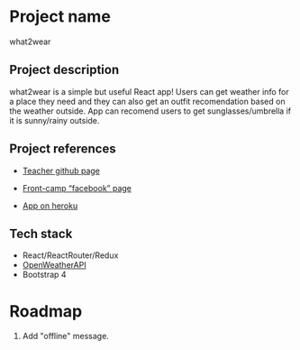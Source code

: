 # Project name

what2wear

## Project description

what2wear is  a simple but useful React app! Users can get weather info for a place they need and they can also get an outfit recomendation based on the weather outside. App can recomend users to get sunglasses/umbrella if it is sunny/rainy outside. 

## Project references

* [Teacher github page](https://github.com/dosandk)

* [Front-camp “facebook” page](https://www.facebook.com/groups/270300106928894/)

* [App on heroku](https://what2wear-2018-buildpack.herokuapp.com/)


## Tech stack
* React/ReactRouter/Redux
* [OpenWeatherAPI](https://openweathermap.org/api)
* Bootstrap 4

# Roadmap

1. Add "offline" message.
